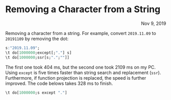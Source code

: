 # Removing a Character from a String

<span style="display:block;text-align:right">Nov 9, 2019</span>

Removing a character from a string. For example, convert ``2019.11.09`` to ``20191109`` by removing the dot:

```q
s:"2019.11.09";
\t do[1000000;except[;"."] s]
\t do[1000000;ssr[s;".";""]]
```

The first one took 404 ms, but the second one took 2109 ms on my PC. Using ``except`` is five times faster than string search and replacement (``ssr``). Furthermore, if function projection is replaced, the speed is further improved. The code belows takes 328 ms to finish.

```q
\t do[1000000;s except "."]
```